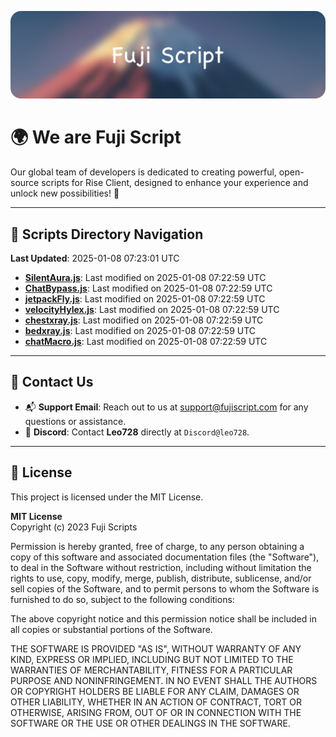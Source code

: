 ![Banner](.github/b.webp)

# 🌍 **We are Fuji Script**

Our global team of developers is dedicated to creating powerful, open-source scripts for Rise Client, designed to enhance your experience and unlock new possibilities! 🌟

---
<!-- SCRIPTS_NAVIGATION_START -->
## 📂 **Scripts Directory Navigation**

**Last Updated**: 2025-01-08 07:23:01 UTC

- **[SilentAura.js](scripts/SilentAura.js)**: Last modified on 2025-01-08 07:22:59 UTC
- **[ChatBypass.js](scripts/ChatBypass.js)**: Last modified on 2025-01-08 07:22:59 UTC
- **[jetpackFly.js](scripts/jetpackFly.js)**: Last modified on 2025-01-08 07:22:59 UTC
- **[velocityHylex.js](scripts/velocityHylex.js)**: Last modified on 2025-01-08 07:22:59 UTC
- **[chestxray.js](scripts/chestxray.js)**: Last modified on 2025-01-08 07:22:59 UTC
- **[bedxray.js](scripts/bedxray.js)**: Last modified on 2025-01-08 07:22:59 UTC
- **[chatMacro.js](scripts/chatMacro.js)**: Last modified on 2025-01-08 07:22:59 UTC

<!-- SCRIPTS_NAVIGATION_END -->

---

## 💬 **Contact Us**  
- 📬 **Support Email**: Reach out to us at [support@fujiscript.com](mailto:support@fujiscript.com) for any questions or assistance.  
- 💬 **Discord**: Contact **Leo728** directly at `Discord@leo728`.

---

## 📜 **License**

This project is licensed under the MIT License.  

**MIT License**  
Copyright (c) 2023 Fuji Scripts  

Permission is hereby granted, free of charge, to any person obtaining a copy of this software and associated documentation files (the "Software"), to deal in the Software without restriction, including without limitation the rights to use, copy, modify, merge, publish, distribute, sublicense, and/or sell copies of the Software, and to permit persons to whom the Software is furnished to do so, subject to the following conditions:  

The above copyright notice and this permission notice shall be included in all copies or substantial portions of the Software.  

THE SOFTWARE IS PROVIDED "AS IS", WITHOUT WARRANTY OF ANY KIND, EXPRESS OR IMPLIED, INCLUDING BUT NOT LIMITED TO THE WARRANTIES OF MERCHANTABILITY, FITNESS FOR A PARTICULAR PURPOSE AND NONINFRINGEMENT. IN NO EVENT SHALL THE AUTHORS OR COPYRIGHT HOLDERS BE LIABLE FOR ANY CLAIM, DAMAGES OR OTHER LIABILITY, WHETHER IN AN ACTION OF CONTRACT, TORT OR OTHERWISE, ARISING FROM, OUT OF OR IN CONNECTION WITH THE SOFTWARE OR THE USE OR OTHER DEALINGS IN THE SOFTWARE.  
